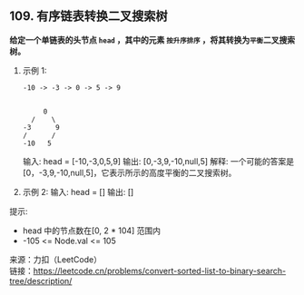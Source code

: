 ## 109. 有序链表转换二叉搜索树

**给定一个单链表的头节点 `head` ，其中的元素 `按升序排序` ，将其转换为`平衡`二叉搜索树。**

1. 示例 1:

   ```
   -10 -> -3 -> 0 -> 5 -> 9


        0
     /    \
   -3      9
   /      /
   -10   5
   ```

   输入: head = [-10,-3,0,5,9]
   输出: [0,-3,9,-10,null,5]
   解释: 一个可能的答案是[0，-3,9,-10,null,5]，它表示所示的高度平衡的二叉搜索树。

2. 示例 2:
   输入: head = []
   输出: []

提示:

- head 中的节点数在[0, 2 * 104] 范围内
- -105 <= Node.val <= 105

来源：力扣（LeetCode）  
链接：https://leetcode.cn/problems/convert-sorted-list-to-binary-search-tree/description/
